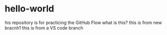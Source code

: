 # hello-world
his repository is for practicing the GitHub Flow
what is this?
this is from new bracnh1
this is from a VS code branch